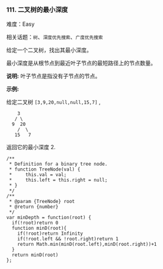 ### 111. 二叉树的最小深度

难度：Easy

相关话题：`树`、`深度优先搜索`、`广度优先搜索`

给定一个二叉树，找出其最小深度。



最小深度是从根节点到最近叶子节点的最短路径上的节点数量。



**说明:** 叶子节点是指没有子节点的节点。



**示例:** 



给定二叉树 `[3,9,20,null,null,15,7]` ,



```
    3
   / \
  9  20
    /  \
   15   7
```


返回它的最小深度 2.


```
/**
 * Definition for a binary tree node.
 * function TreeNode(val) {
 *     this.val = val;
 *     this.left = this.right = null;
 * }
 */
/**
 * @param {TreeNode} root
 * @return {number}
 */
var minDepth = function(root) {
  if(!root)return 0
  function minD(root){
    if(!root)return Infinity
    if(!root.left && !root.right)return 1
    return Math.min(minD(root.left),minD(root.right))+1    
  }
  return minD(root)
};
```

